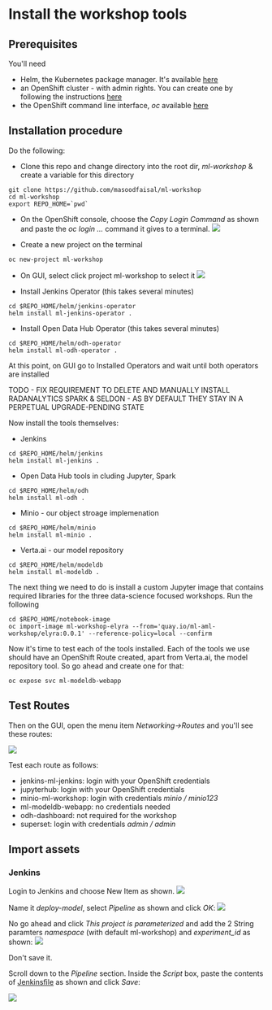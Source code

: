 # Install the workshop tools
## Prerequisites
You'll need
- Helm, the Kubernetes package manager. It's available [here](https://helm.sh/docs/intro/install/)
- an OpenShift cluster - with admin rights. You can create one by following the instructions [here](http:/try.openshift.com)
- the OpenShift command line interface, _oc_ available [here](https://docs.openshift.com/container-platform/4.6/cli_reference/openshift_cli/getting-started-cli.html)

## Installation procedure
Do the following:
- Clone this repo and change directory into the root dir, _ml-workshop_ & create a variable for this directory
```
git clone https://github.com/masoodfaisal/ml-workshop
cd ml-workshop
export REPO_HOME=`pwd`
```
- On the OpenShift console, choose the _Copy Login Command_ as shown and paste the _oc login ..._ command it gives to a terminal.
![](https://github.com/masoodfaisal/ml-workshop/blob/main/docs/images/29-copy-login-command.png)

- Create a new project on the terminal
```
oc new-project ml-workshop  
```

- On GUI, select click project ml-workshop to select it
![](https://github.com/masoodfaisal/ml-workshop/blob/main/docs/images/30-select-ml-workshop-project.png)

- Install Jenkins Operator (this takes several minutes)
```
cd $REPO_HOME/helm/jenkins-operator
helm install ml-jenkins-operator .
```

- Install Open Data Hub Operator (this takes several minutes)
```
cd $REPO_HOME/helm/odh-operator
helm install ml-odh-operator .
```

At this point, on GUI go to Installed Operators and wait until both operators are installed

TODO - FIX REQUIREMENT TO DELETE AND MANUALLY INSTALL RADANALYTICS SPARK & SELDON - AS BY DEFAULT THEY STAY IN A PERPETUAL UPGRADE-PENDING STATE

Now install the tools themselves:
- Jenkins
```
cd $REPO_HOME/helm/jenkins
helm install ml-jenkins .
```

- Open Data Hub tools in cluding Jupyter, Spark
```
cd $REPO_HOME/helm/odh
helm install ml-odh .
```

- Minio - our object stroage implemenation
```
cd $REPO_HOME/helm/minio
helm install ml-minio .
```

- Verta.ai - our model repository
```
cd $REPO_HOME/helm/modeldb
helm install ml-modeldb .
```

The next thing we need to do is install a custom Jupyter image that contains required libraries for the three data-science focused workshops. Run the following
```
cd $REPO_HOME/notebook-image
oc import-image ml-workshop-elyra --from='quay.io/ml-aml-workshop/elyra:0.0.1' --reference-policy=local --confirm
```

Now it's time to test each of the tools installed. Each of the tools we use should have an OpenShift Route created, apart from Verta.ai, the model repository tool. So go ahead and create one for that:
```
oc expose svc ml-modeldb-webapp
```
## Test Routes
Then on the GUI, open the menu item _Networking->Routes_ and you'll see these routes:

![](https://github.com/masoodfaisal/ml-workshop/blob/main/docs/images/32-routes.png)

Test each route as follows:

- jenkins-ml-jenkins: login with your OpenShift credentials
- jupyterhub: login with your OpenShift credentials
- minio-ml-workshop: login with credentials _minio / minio123_
- ml-modeldb-webapp: no credentials needed
- odh-dashboard: not required for the workshop
- superset: login with credentials _admin / admin_

## Import assets

### Jenkins

Login to Jenkins and choose New Item as shown.
![](https://github.com/masoodfaisal/ml-workshop/blob/main/docs/images/33-jenkins-new-item.png)

Name it _deploy-model_, select _Pipeline_ as shown and click *OK*:
![](https://github.com/masoodfaisal/ml-workshop/blob/main/docs/images/34-new-item-deploy-model.png)

No go ahead and click _This project is parameterized_ and add the 2 String paramters _namespace_ (with default ml-workshop) and *experiment_id* as shown:
![](https://github.com/masoodfaisal/ml-workshop/blob/main/docs/images/35-pipeline-param.png)

Don't save it.

Scroll down to the _Pipeline_ section. Inside the _Script_ box, paste the contents of [Jenkinsfile](https://raw.githubusercontent.com/masoodfaisal/ml-workshop/main/jenkins-pipeline/model/Jenkinsfile) as shown and click *Save*:

![](https://github.com/masoodfaisal/ml-workshop/blob/main/docs/images/36-add-jenkinsfile.png)



